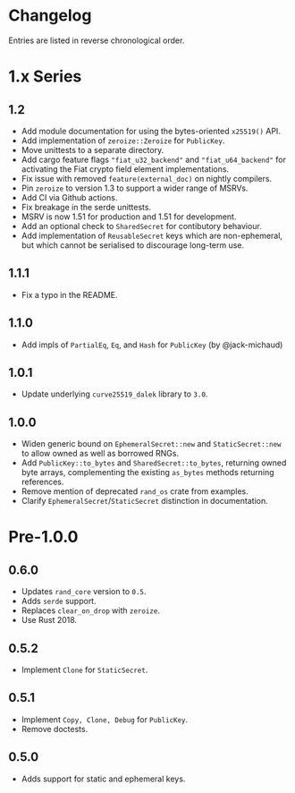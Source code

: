 # Changelog

Entries are listed in reverse chronological order.

# 1.x Series

## 1.2

* Add module documentation for using the bytes-oriented `x25519()` API.
* Add implementation of `zeroize::Zeroize` for `PublicKey`.
* Move unittests to a separate directory.
* Add cargo feature flags `"fiat_u32_backend"` and `"fiat_u64_backend"` for
  activating the Fiat crypto field element implementations.
* Fix issue with removed `feature(external_doc)` on nightly compilers.
* Pin `zeroize` to version 1.3 to support a wider range of MSRVs.
* Add CI via Github actions.
* Fix breakage in the serde unittests.
* MSRV is now 1.51 for production and 1.51 for development.
* Add an optional check to `SharedSecret` for contibutory behaviour.
* Add implementation of `ReusableSecret` keys which are non-ephemeral, but which
  cannot be serialised to discourage long-term use.

## 1.1.1

* Fix a typo in the README.

## 1.1.0

* Add impls of `PartialEq`, `Eq`, and `Hash` for `PublicKey` (by @jack-michaud)

## 1.0.1

* Update underlying `curve25519_dalek` library to `3.0`.

## 1.0.0

* Widen generic bound on `EphemeralSecret::new` and `StaticSecret::new` to
  allow owned as well as borrowed RNGs.
* Add `PublicKey::to_bytes` and `SharedSecret::to_bytes`, returning owned byte
  arrays, complementing the existing `as_bytes` methods returning references.
* Remove mention of deprecated `rand_os` crate from examples.
* Clarify `EphemeralSecret`/`StaticSecret` distinction in documentation.

# Pre-1.0.0

## 0.6.0

* Updates `rand_core` version to `0.5`.
* Adds `serde` support.
* Replaces `clear_on_drop` with `zeroize`.
* Use Rust 2018.

## 0.5.2

* Implement `Clone` for `StaticSecret`.

## 0.5.1

* Implement `Copy, Clone, Debug` for `PublicKey`.
* Remove doctests.

## 0.5.0

* Adds support for static and ephemeral keys.


